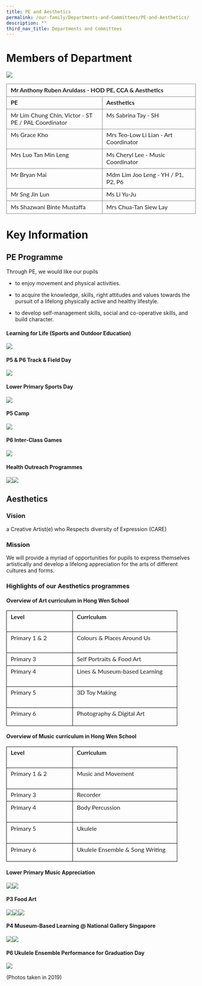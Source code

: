 ```yaml
---
title: PE and Aesthetics
permalink: /our-family/Departments-and-Committees/PE-and-Aesthetics/
description: ""
third_nav_title: Departments and Committees
---
```

# Members of Department


  

![](https://lh5.googleusercontent.com/N3tAgNXvE8jv-SA6J76THOVxeS-YwfZ4HrIQGuctp7b9ZE3n_HdZPWCh2FSzS8bxYCz8UefHiIRcX6PVsJ79eoNnYRJ9F5PdVNBgqCMy4jAjt0pHq69BgbWoElFvagNz2HOsS2nHADsi5x3Zc2m_REE)

 
<table style="border:none;border-collapse:collapse;"><colgroup><col width="318"><col width="309"></colgroup><tbody><tr style="height:21.75pt"><td colspan="2" style="border-left:solid #808080 1.125pt;border-right:solid #808080 1.125pt;border-bottom:solid #808080 1.125pt;border-top:solid #808080 1.125pt;vertical-align:top;padding:4pt 8pt 4pt 8pt;overflow:hidden;overflow-wrap:break-word;"><p dir="ltr" style="line-height:1.2;margin-top:0pt;margin-bottom:2pt;"><span style="font-size:12pt;font-family:Lato,sans-serif;color:#222222;background-color:transparent;font-weight:700;font-style:normal;font-variant:normal;text-decoration:none;vertical-align:baseline;white-space:pre;white-space:pre-wrap;">Mr Anthony Ruben Aruldass - HOD PE, CCA &amp; Aesthetics</span></p></td></tr><tr style="height:21.75pt"><td style="border-left:solid #808080 1.125pt;border-right:solid #808080 1.125pt;border-bottom:solid #808080 1.125pt;border-top:solid #808080 1.125pt;vertical-align:top;padding:4pt 8pt 4pt 8pt;overflow:hidden;overflow-wrap:break-word;"><p dir="ltr" style="line-height:1.2;margin-top:0pt;margin-bottom:2pt;"><span style="font-size:12pt;font-family:Lato,sans-serif;color:#222222;background-color:transparent;font-weight:700;font-style:normal;font-variant:normal;text-decoration:none;vertical-align:baseline;white-space:pre;white-space:pre-wrap;">PE</span></p></td><td style="border-left:solid #808080 1.125pt;border-right:solid #808080 1.125pt;border-bottom:solid #808080 1.125pt;border-top:solid #808080 1.125pt;vertical-align:top;padding:4pt 8pt 4pt 8pt;overflow:hidden;overflow-wrap:break-word;"><p dir="ltr" style="line-height:1.2;margin-top:0pt;margin-bottom:2pt;"><span style="font-size:12pt;font-family:Lato,sans-serif;color:#222222;background-color:transparent;font-weight:700;font-style:normal;font-variant:normal;text-decoration:none;vertical-align:baseline;white-space:pre;white-space:pre-wrap;">Aesthetics</span></p></td></tr><tr style="height:21.75pt"><td style="border-left:solid #808080 1.125pt;border-right:solid #808080 1.125pt;border-bottom:solid #808080 1.125pt;border-top:solid #808080 1.125pt;vertical-align:top;padding:4pt 8pt 4pt 8pt;overflow:hidden;overflow-wrap:break-word;"><p dir="ltr" style="line-height:1.2;margin-top:0pt;margin-bottom:2pt;"><span style="font-size:12pt;font-family:Lato,sans-serif;color:#222222;background-color:transparent;font-weight:400;font-style:normal;font-variant:normal;text-decoration:none;vertical-align:baseline;white-space:pre;white-space:pre-wrap;">Mr Lim Chung Chin, Victor - ST PE / PAL Coordinator</span></p></td><td style="border-left:solid #808080 1.125pt;border-right:solid #808080 1.125pt;border-bottom:solid #808080 1.125pt;border-top:solid #808080 1.125pt;vertical-align:top;padding:4pt 8pt 4pt 8pt;overflow:hidden;overflow-wrap:break-word;"><p dir="ltr" style="line-height:1.2;margin-top:0pt;margin-bottom:2pt;"><span style="font-size:12pt;font-family:Lato,sans-serif;color:#222222;background-color:transparent;font-weight:400;font-style:normal;font-variant:normal;text-decoration:none;vertical-align:baseline;white-space:pre;white-space:pre-wrap;">Ms Sabrina Tay - SH&nbsp;</span></p></td></tr><tr style="height:21.75pt"><td style="border-left:solid #808080 1.125pt;border-right:solid #808080 1.125pt;border-bottom:solid #808080 1.125pt;border-top:solid #808080 1.125pt;vertical-align:top;padding:4pt 8pt 4pt 8pt;overflow:hidden;overflow-wrap:break-word;"><p dir="ltr" style="line-height:1.2;margin-top:0pt;margin-bottom:2pt;"><span style="font-size:12pt;font-family:Lato,sans-serif;color:#222222;background-color:transparent;font-weight:400;font-style:normal;font-variant:normal;text-decoration:none;vertical-align:baseline;white-space:pre;white-space:pre-wrap;">Ms Grace Kho</span></p></td><td style="border-left:solid #808080 1.125pt;border-right:solid #808080 1.125pt;border-bottom:solid #808080 1.125pt;border-top:solid #808080 1.125pt;vertical-align:top;padding:4pt 8pt 4pt 8pt;overflow:hidden;overflow-wrap:break-word;"><p dir="ltr" style="line-height:1.2;margin-top:0pt;margin-bottom:2pt;"><span style="font-size:12pt;font-family:Lato,sans-serif;color:#222222;background-color:transparent;font-weight:400;font-style:normal;font-variant:normal;text-decoration:none;vertical-align:baseline;white-space:pre;white-space:pre-wrap;">Mrs Teo-Low Li Lian - Art Coordinator</span></p></td></tr><tr style="height:21.75pt"><td style="border-left:solid #808080 1.125pt;border-right:solid #808080 1.125pt;border-bottom:solid #808080 1.125pt;border-top:solid #808080 1.125pt;vertical-align:top;padding:4pt 8pt 4pt 8pt;overflow:hidden;overflow-wrap:break-word;"><p dir="ltr" style="line-height:1.2;margin-top:0pt;margin-bottom:2pt;"><span style="font-size:12pt;font-family:Lato,sans-serif;color:#222222;background-color:transparent;font-weight:400;font-style:normal;font-variant:normal;text-decoration:none;vertical-align:baseline;white-space:pre;white-space:pre-wrap;">Mrs Luo Tan Min Leng</span></p></td><td style="border-left:solid #808080 1.125pt;border-right:solid #808080 1.125pt;border-bottom:solid #808080 1.125pt;border-top:solid #808080 1.125pt;vertical-align:top;padding:4pt 8pt 4pt 8pt;overflow:hidden;overflow-wrap:break-word;"><p dir="ltr" style="line-height:1.2;margin-top:0pt;margin-bottom:2pt;"><span style="font-size:12pt;font-family:Lato,sans-serif;color:#222222;background-color:transparent;font-weight:400;font-style:normal;font-variant:normal;text-decoration:none;vertical-align:baseline;white-space:pre;white-space:pre-wrap;">Ms Cheryl Lee - Music Coordinator</span></p></td></tr><tr style="height:21.75pt"><td style="border-left:solid #808080 1.125pt;border-right:solid #808080 1.125pt;border-bottom:solid #808080 1.125pt;border-top:solid #808080 1.125pt;vertical-align:top;padding:4pt 8pt 4pt 8pt;overflow:hidden;overflow-wrap:break-word;"><p dir="ltr" style="line-height:1.2;margin-top:0pt;margin-bottom:2pt;"><span style="font-size:12pt;font-family:Lato,sans-serif;color:#222222;background-color:transparent;font-weight:400;font-style:normal;font-variant:normal;text-decoration:none;vertical-align:baseline;white-space:pre;white-space:pre-wrap;">Mr Bryan Mai</span></p></td><td style="border-left:solid #808080 1.125pt;border-right:solid #808080 1.125pt;border-bottom:solid #808080 1.125pt;border-top:solid #808080 1.125pt;vertical-align:top;padding:4pt 8pt 4pt 8pt;overflow:hidden;overflow-wrap:break-word;"><p dir="ltr" style="line-height:1.2;margin-top:0pt;margin-bottom:2pt;"><span style="font-size:12pt;font-family:Lato,sans-serif;color:#222222;background-color:transparent;font-weight:400;font-style:normal;font-variant:normal;text-decoration:none;vertical-align:baseline;white-space:pre;white-space:pre-wrap;">Mdm Lim Joo Leng </span><span style="font-size:12pt;font-family:Lato,sans-serif;color:#222222;background-color:#ffffff;font-weight:400;font-style:normal;font-variant:normal;text-decoration:none;vertical-align:baseline;white-space:pre;white-space:pre-wrap;">- YH / P1, P2, P6</span></p></td></tr><tr style="height:21.75pt"><td style="border-left:solid #808080 1.125pt;border-right:solid #808080 1.125pt;border-bottom:solid #808080 1.125pt;border-top:solid #808080 1.125pt;vertical-align:top;padding:4pt 8pt 4pt 8pt;overflow:hidden;overflow-wrap:break-word;"><p dir="ltr" style="line-height:1.2;margin-top:0pt;margin-bottom:2pt;"><span style="font-size:12pt;font-family:Lato,sans-serif;color:#222222;background-color:transparent;font-weight:400;font-style:normal;font-variant:normal;text-decoration:none;vertical-align:baseline;white-space:pre;white-space:pre-wrap;">Mr Sng Jin Lun</span></p></td><td style="border-left:solid #808080 1.125pt;border-right:solid #808080 1.125pt;border-bottom:solid #808080 1.125pt;border-top:solid #808080 1.125pt;vertical-align:top;padding:4pt 8pt 4pt 8pt;overflow:hidden;overflow-wrap:break-word;"><p dir="ltr" style="line-height:1.2;margin-top:0pt;margin-bottom:2pt;"><span style="font-size:12pt;font-family:Lato,sans-serif;color:#222222;background-color:transparent;font-weight:400;font-style:normal;font-variant:normal;text-decoration:none;vertical-align:baseline;white-space:pre;white-space:pre-wrap;">Ms Li Yu-Ju</span></p></td></tr><tr style="height:21.75pt"><td style="border-left:solid #808080 1.125pt;border-right:solid #808080 1.125pt;border-bottom:solid #808080 1.125pt;border-top:solid #808080 1.125pt;vertical-align:top;padding:4pt 8pt 4pt 8pt;overflow:hidden;overflow-wrap:break-word;"><p dir="ltr" style="line-height:1.2;margin-top:0pt;margin-bottom:2pt;"><span style="font-size:12pt;font-family:Lato,sans-serif;color:#222222;background-color:transparent;font-weight:400;font-style:normal;font-variant:normal;text-decoration:none;vertical-align:baseline;white-space:pre;white-space:pre-wrap;">Ms Shazwani Binte Mustaffa</span></p></td><td style="border-left:solid #808080 1.125pt;border-right:solid #808080 1.125pt;border-bottom:solid #808080 1.125pt;border-top:solid #808080 1.125pt;vertical-align:top;padding:4pt 8pt 4pt 8pt;overflow:hidden;overflow-wrap:break-word;"><p dir="ltr" style="line-height:1.2;margin-top:0pt;margin-bottom:2pt;"><span style="font-size:12pt;font-family:Lato,sans-serif;color:#222222;background-color:transparent;font-weight:400;font-style:normal;font-variant:normal;text-decoration:none;vertical-align:baseline;white-space:pre;white-space:pre-wrap;">Mrs Chua-Tan Siew Lay</span></p></td></tr></tbody></table>
  
# Key Information

  

## PE Programme

  

Through PE, we would like our pupils 

  

*   to enjoy movement and physical activities.
    

  

*   to acquire the knowledge, skills, right attitudes and values towards the pursuit of a lifelong physically active and healthy lifestyle.
    

  

*   to develop self-management skills, social and co-operative skills, and build character.  
      
      
    

#### Learning for Life (Sports and Outdoor Education)


  
![](https://lh3.googleusercontent.com/rAtrU3sPXoLbtpqzyGfCyaBcz1Zae2cnH_3HtT2egHgut_3mGLcLmxnPd2yDbxVVlkcTh5m466Ywor2o4bQsdZmB6VLuI9ZEKRPov3HPXqIc13KwbUzSo4c68w1X1ecoeFY4tiY0umUkoBBS0XWQ_A_2VtqsODqO)  
 
#### P5 & P6 Track & Field Day

![](https://lh3.googleusercontent.com/WiNQPt2Uzz6Kh0ASBLDpwZkUC_X5dhix1NO44UFlcZdszkkYaYK0rQtkA9YenIRjyaEHoM7YG6TtFeG9zGmX1egIhneZM1Q9w8onK1Ig3VHdrZzoLBneUF2WRFCgnmv0cKbDm1VkAv1kYBXtiyHP93r8cw9IVto-)  
  

  

#### Lower Primary Sports Day

  
![](https://lh5.googleusercontent.com/rjRjXYlKourgs0QuVQx324KCRhbCXwv7P85FcN0t9eJievHt-9wxblsk1Ycju7Si8i5Vmm9qdO4EFL0AbO4LAf8wBSrSH8mUmR46jjkJSrQ5FbJFtc2GT2sO_HZrwuueBaIe7oNkVheKG_hhL6Wo39cyJCl7p2cB)  
  

#### P5 Camp


![](https://lh6.googleusercontent.com/so6pFKrC5Kvt_4cPc9Ytk9AmPkhPopxv6Ff4bp1nkT5MByAmTymlMS0izjXtddoCf90DVHxkAcGcEfg6a58xMmxfzn5Ab-y8aTRwkSpVjd4UAY1F9ucVqFRtrLIXj9kq3k_8illlGYF5yycR3yor9jlWb23DSyNq)  
  

  

#### P6 Inter-Class Games

  
![](https://lh5.googleusercontent.com/dxZji5Pvkb7_O1jC4HzRX9NTklt7uigI1XsexLsYMs7l7yRnacN6sllmWgLeJ9mu1bZjBb_u7TYTQ6tV6ioQ5oWcnmLZNVY6TXyEzSbWukqOHeDAzDGnhIPcfA8v-K3Z9W5nJZq6uLLA80mKEElJDxDqHJ_t3Zrm)  
  

#### Health Outreach Programmes

  
![](https://lh5.googleusercontent.com/WbEtj3F9lm5FltoxbMGUWUpfD7ANkwArXn4-p-XEHe9ZVFHnkGTk7_kSyj1abwJu-0NkZkibYorcdLTL5y0iQWIJxxzvW9mllXoJ5JGhk_fNeQrjVXD1dWnPmoDPRBupvwuT4BPPE1ehYodw49VG-HpSzt23LLA4)![](https://lh3.googleusercontent.com/pvhdwN1c1HUQvlVmub8F-s-1q3dYCNChRu1GU_Q9kBa9psVdRmGjxg85zdg8CfgPvYL3Otl5dIXPVyNeHirtj9zhfRknEGxJkbXOsJHsL07DPbOsY_-N4xLC2nPea21N0FBN0QQSzDEQ0z3w5IPcD-eonk15Ub3D)  
  

  
  

## Aesthetics 
### Vision


a Creative Artist(e) who Respects diversity of Expression (CARE)

  

### Mission


We will provide a myriad of opportunities for pupils to express themselves artistically and develop a lifelong appreciation for the arts of different cultures and forms.

  
  

### Highlights of our Aesthetics programmes

  

#### Overview of Art curriculum in Hong Wen School

<table style="border:none;border-collapse:collapse;"><colgroup><col width="176"><col width="278"></colgroup><tbody><tr style="height:42pt"><td style="border-left:solid #000000 1pt;border-right:solid #000000 1pt;border-bottom:solid #000000 1pt;border-top:solid #000000 1pt;vertical-align:top;padding:4pt 8pt 4pt 8pt;overflow:hidden;overflow-wrap:break-word;"><p dir="ltr" style="line-height:1.2;margin-top:0pt;margin-bottom:2pt;"><span style="font-size:12pt;font-family:Lato,sans-serif;color:#222222;background-color:transparent;font-weight:700;font-style:normal;font-variant:normal;text-decoration:none;vertical-align:baseline;white-space:pre;white-space:pre-wrap;">Level</span></p></td><td style="border-left:solid #000000 1pt;border-right:solid #000000 1pt;border-bottom:solid #000000 1pt;border-top:solid #000000 1pt;vertical-align:top;padding:4pt 8pt 4pt 8pt;overflow:hidden;overflow-wrap:break-word;"><p dir="ltr" style="line-height:1.2;margin-top:0pt;margin-bottom:2pt;"><span style="font-size:12pt;font-family:Lato,sans-serif;color:#222222;background-color:transparent;font-weight:700;font-style:normal;font-variant:normal;text-decoration:none;vertical-align:baseline;white-space:pre;white-space:pre-wrap;">Curriculum</span></p></td></tr><tr style="height:42pt"><td style="border-left:solid #000000 1pt;border-right:solid #000000 1pt;border-bottom:solid #000000 1pt;border-top:solid #000000 1pt;vertical-align:top;padding:4pt 8pt 4pt 8pt;overflow:hidden;overflow-wrap:break-word;"><p dir="ltr" style="line-height:1.2;margin-top:0pt;margin-bottom:2pt;"><span style="font-size:12pt;font-family:Lato,sans-serif;color:#222222;background-color:transparent;font-weight:400;font-style:normal;font-variant:normal;text-decoration:none;vertical-align:baseline;white-space:pre;white-space:pre-wrap;">Primary 1 &amp; 2</span></p></td><td style="border-left:solid #000000 1pt;border-right:solid #000000 1pt;border-bottom:solid #000000 1pt;border-top:solid #000000 1pt;vertical-align:top;padding:4pt 8pt 4pt 8pt;overflow:hidden;overflow-wrap:break-word;"><p dir="ltr" style="line-height:1.2;margin-top:0pt;margin-bottom:2pt;"><span style="font-size:12pt;font-family:Lato,sans-serif;color:#222222;background-color:transparent;font-weight:400;font-style:normal;font-variant:normal;text-decoration:none;vertical-align:baseline;white-space:pre;white-space:pre-wrap;">Colours &amp; Places Around Us</span></p></td></tr><tr style="height:24pt"><td style="border-left:solid #000000 1pt;border-right:solid #000000 1pt;border-bottom:solid #000000 1pt;border-top:solid #000000 1pt;vertical-align:top;padding:4pt 8pt 4pt 8pt;overflow:hidden;overflow-wrap:break-word;"><p dir="ltr" style="line-height:1.2;margin-top:0pt;margin-bottom:2pt;"><span style="font-size:12pt;font-family:Lato,sans-serif;color:#222222;background-color:transparent;font-weight:400;font-style:normal;font-variant:normal;text-decoration:none;vertical-align:baseline;white-space:pre;white-space:pre-wrap;">Primary 3</span></p></td><td style="border-left:solid #000000 1pt;border-right:solid #000000 1pt;border-bottom:solid #000000 1pt;border-top:solid #000000 1pt;vertical-align:top;padding:4pt 8pt 4pt 8pt;overflow:hidden;overflow-wrap:break-word;"><p dir="ltr" style="line-height:1.2;margin-top:0pt;margin-bottom:2pt;"><span style="font-size:12pt;font-family:Lato,sans-serif;color:#222222;background-color:transparent;font-weight:400;font-style:normal;font-variant:normal;text-decoration:none;vertical-align:baseline;white-space:pre;white-space:pre-wrap;">Self Portraits &amp; Food Art&nbsp;</span></p></td></tr><tr style="height:42pt"><td style="border-left:solid #000000 1pt;border-right:solid #000000 1pt;border-bottom:solid #000000 1pt;border-top:solid #000000 1pt;vertical-align:top;padding:4pt 8pt 4pt 8pt;overflow:hidden;overflow-wrap:break-word;"><p dir="ltr" style="line-height:1.2;margin-top:0pt;margin-bottom:2pt;"><span style="font-size:12pt;font-family:Lato,sans-serif;color:#222222;background-color:transparent;font-weight:400;font-style:normal;font-variant:normal;text-decoration:none;vertical-align:baseline;white-space:pre;white-space:pre-wrap;">Primary 4</span></p></td><td style="border-left:solid #000000 1pt;border-right:solid #000000 1pt;border-bottom:solid #000000 1pt;border-top:solid #000000 1pt;vertical-align:top;padding:4pt 8pt 4pt 8pt;overflow:hidden;overflow-wrap:break-word;"><p dir="ltr" style="line-height:1.2;margin-top:0pt;margin-bottom:2pt;"><span style="font-size:12pt;font-family:Lato,sans-serif;color:#222222;background-color:transparent;font-weight:400;font-style:normal;font-variant:normal;text-decoration:none;vertical-align:baseline;white-space:pre;white-space:pre-wrap;">Lines &amp; Museum-based Learning&nbsp;</span></p></td></tr><tr style="height:42pt"><td style="border-left:solid #000000 1pt;border-right:solid #000000 1pt;border-bottom:solid #000000 1pt;border-top:solid #000000 1pt;vertical-align:top;padding:4pt 8pt 4pt 8pt;overflow:hidden;overflow-wrap:break-word;"><p dir="ltr" style="line-height:1.2;margin-top:0pt;margin-bottom:2pt;"><span style="font-size:12pt;font-family:Lato,sans-serif;color:#222222;background-color:transparent;font-weight:400;font-style:normal;font-variant:normal;text-decoration:none;vertical-align:baseline;white-space:pre;white-space:pre-wrap;">Primary 5</span></p></td><td style="border-left:solid #000000 1pt;border-right:solid #000000 1pt;border-bottom:solid #000000 1pt;border-top:solid #000000 1pt;vertical-align:top;padding:4pt 8pt 4pt 8pt;overflow:hidden;overflow-wrap:break-word;"><p dir="ltr" style="line-height:1.2;margin-top:0pt;margin-bottom:2pt;"><span style="font-size:12pt;font-family:Lato,sans-serif;color:#222222;background-color:transparent;font-weight:400;font-style:normal;font-variant:normal;text-decoration:none;vertical-align:baseline;white-space:pre;white-space:pre-wrap;">3D Toy Making&nbsp;</span></p></td></tr><tr style="height:36pt"><td style="border-left:solid #000000 1pt;border-right:solid #000000 1pt;border-bottom:solid #000000 1pt;border-top:solid #000000 1pt;vertical-align:top;padding:4pt 8pt 4pt 8pt;overflow:hidden;overflow-wrap:break-word;"><p dir="ltr" style="line-height:1.2;margin-top:0pt;margin-bottom:2pt;"><span style="font-size:12pt;font-family:Lato,sans-serif;color:#222222;background-color:transparent;font-weight:400;font-style:normal;font-variant:normal;text-decoration:none;vertical-align:baseline;white-space:pre;white-space:pre-wrap;">Primary 6</span></p></td><td style="border-left:solid #000000 1pt;border-right:solid #000000 1pt;border-bottom:solid #000000 1pt;border-top:solid #000000 1pt;vertical-align:top;padding:4pt 8pt 4pt 8pt;overflow:hidden;overflow-wrap:break-word;"><p dir="ltr" style="line-height:1.2;margin-top:0pt;margin-bottom:2pt;"><span style="font-size:12pt;font-family:Lato,sans-serif;color:#222222;background-color:transparent;font-weight:400;font-style:normal;font-variant:normal;text-decoration:none;vertical-align:baseline;white-space:pre;white-space:pre-wrap;">Photography &amp; Digital Art&nbsp;&nbsp;</span></p></td></tr></tbody></table>

  
  

#### Overview of Music curriculum in Hong Wen School

<table style="border:none;border-collapse:collapse;"><colgroup><col width="176"><col width="278"></colgroup><tbody><tr style="height:42pt"><td style="border-left:solid #000000 1pt;border-right:solid #000000 1pt;border-bottom:solid #000000 1pt;border-top:solid #000000 1pt;vertical-align:top;padding:4pt 8pt 4pt 8pt;overflow:hidden;overflow-wrap:break-word;"><p dir="ltr" style="line-height:1.2;margin-top:0pt;margin-bottom:2pt;"><span style="font-size:12pt;font-family:Lato,sans-serif;color:#222222;background-color:transparent;font-weight:700;font-style:normal;font-variant:normal;text-decoration:none;vertical-align:baseline;white-space:pre;white-space:pre-wrap;">Level</span></p></td><td style="border-left:solid #000000 1pt;border-right:solid #000000 1pt;border-bottom:solid #000000 1pt;border-top:solid #000000 1pt;vertical-align:top;padding:4pt 8pt 4pt 8pt;overflow:hidden;overflow-wrap:break-word;"><p dir="ltr" style="line-height:1.2;margin-top:0pt;margin-bottom:2pt;"><span style="font-size:12pt;font-family:Lato,sans-serif;color:#222222;background-color:transparent;font-weight:700;font-style:normal;font-variant:normal;text-decoration:none;vertical-align:baseline;white-space:pre;white-space:pre-wrap;">Curriculum</span></p></td></tr><tr style="height:42pt"><td style="border-left:solid #000000 1pt;border-right:solid #000000 1pt;border-bottom:solid #000000 1pt;border-top:solid #000000 1pt;vertical-align:top;padding:4pt 8pt 4pt 8pt;overflow:hidden;overflow-wrap:break-word;"><p dir="ltr" style="line-height:1.2;margin-top:0pt;margin-bottom:2pt;"><span style="font-size:12pt;font-family:Lato,sans-serif;color:#222222;background-color:transparent;font-weight:400;font-style:normal;font-variant:normal;text-decoration:none;vertical-align:baseline;white-space:pre;white-space:pre-wrap;">Primary 1 &amp; 2</span></p></td><td style="border-left:solid #000000 1pt;border-right:solid #000000 1pt;border-bottom:solid #000000 1pt;border-top:solid #000000 1pt;vertical-align:top;padding:4pt 8pt 4pt 8pt;overflow:hidden;overflow-wrap:break-word;"><p dir="ltr" style="line-height:1.2;margin-top:0pt;margin-bottom:2pt;"><span style="font-size:12pt;font-family:Lato,sans-serif;color:#222222;background-color:transparent;font-weight:400;font-style:normal;font-variant:normal;text-decoration:none;vertical-align:baseline;white-space:pre;white-space:pre-wrap;">Music and Movement</span></p></td></tr><tr style="height:24pt"><td style="border-left:solid #000000 1pt;border-right:solid #000000 1pt;border-bottom:solid #000000 1pt;border-top:solid #000000 1pt;vertical-align:top;padding:4pt 8pt 4pt 8pt;overflow:hidden;overflow-wrap:break-word;"><p dir="ltr" style="line-height:1.2;margin-top:0pt;margin-bottom:2pt;"><span style="font-size:12pt;font-family:Lato,sans-serif;color:#222222;background-color:transparent;font-weight:400;font-style:normal;font-variant:normal;text-decoration:none;vertical-align:baseline;white-space:pre;white-space:pre-wrap;">Primary 3</span></p></td><td style="border-left:solid #000000 1pt;border-right:solid #000000 1pt;border-bottom:solid #000000 1pt;border-top:solid #000000 1pt;vertical-align:top;padding:4pt 8pt 4pt 8pt;overflow:hidden;overflow-wrap:break-word;"><p dir="ltr" style="line-height:1.2;margin-top:0pt;margin-bottom:2pt;"><span style="font-size:12pt;font-family:Lato,sans-serif;color:#222222;background-color:transparent;font-weight:400;font-style:normal;font-variant:normal;text-decoration:none;vertical-align:baseline;white-space:pre;white-space:pre-wrap;">Recorder</span></p></td></tr><tr style="height:42pt"><td style="border-left:solid #000000 1pt;border-right:solid #000000 1pt;border-bottom:solid #000000 1pt;border-top:solid #000000 1pt;vertical-align:top;padding:4pt 8pt 4pt 8pt;overflow:hidden;overflow-wrap:break-word;"><p dir="ltr" style="line-height:1.2;margin-top:0pt;margin-bottom:2pt;"><span style="font-size:12pt;font-family:Lato,sans-serif;color:#222222;background-color:transparent;font-weight:400;font-style:normal;font-variant:normal;text-decoration:none;vertical-align:baseline;white-space:pre;white-space:pre-wrap;">Primary 4</span></p></td><td style="border-left:solid #000000 1pt;border-right:solid #000000 1pt;border-bottom:solid #000000 1pt;border-top:solid #000000 1pt;vertical-align:top;padding:4pt 8pt 4pt 8pt;overflow:hidden;overflow-wrap:break-word;"><p dir="ltr" style="line-height:1.2;margin-top:0pt;margin-bottom:2pt;"><span style="font-size:12pt;font-family:Lato,sans-serif;color:#222222;background-color:transparent;font-weight:400;font-style:normal;font-variant:normal;text-decoration:none;vertical-align:baseline;white-space:pre;white-space:pre-wrap;">Body Percussion&nbsp;</span></p></td></tr><tr style="height:42pt"><td style="border-left:solid #000000 1pt;border-right:solid #000000 1pt;border-bottom:solid #000000 1pt;border-top:solid #000000 1pt;vertical-align:top;padding:4pt 8pt 4pt 8pt;overflow:hidden;overflow-wrap:break-word;"><p dir="ltr" style="line-height:1.2;margin-top:0pt;margin-bottom:2pt;"><span style="font-size:12pt;font-family:Lato,sans-serif;color:#222222;background-color:transparent;font-weight:400;font-style:normal;font-variant:normal;text-decoration:none;vertical-align:baseline;white-space:pre;white-space:pre-wrap;">Primary 5</span></p></td><td style="border-left:solid #000000 1pt;border-right:solid #000000 1pt;border-bottom:solid #000000 1pt;border-top:solid #000000 1pt;vertical-align:top;padding:4pt 8pt 4pt 8pt;overflow:hidden;overflow-wrap:break-word;"><p dir="ltr" style="line-height:1.2;margin-top:0pt;margin-bottom:2pt;"><span style="font-size:12pt;font-family:Lato,sans-serif;color:#222222;background-color:transparent;font-weight:400;font-style:normal;font-variant:normal;text-decoration:none;vertical-align:baseline;white-space:pre;white-space:pre-wrap;">Ukulele</span></p></td></tr><tr style="height:36pt"><td style="border-left:solid #000000 1pt;border-right:solid #000000 1pt;border-bottom:solid #000000 1pt;border-top:solid #000000 1pt;vertical-align:top;padding:4pt 8pt 4pt 8pt;overflow:hidden;overflow-wrap:break-word;"><p dir="ltr" style="line-height:1.2;margin-top:0pt;margin-bottom:2pt;"><span style="font-size:12pt;font-family:Lato,sans-serif;color:#222222;background-color:transparent;font-weight:400;font-style:normal;font-variant:normal;text-decoration:none;vertical-align:baseline;white-space:pre;white-space:pre-wrap;">Primary 6</span></p></td><td style="border-left:solid #000000 1pt;border-right:solid #000000 1pt;border-bottom:solid #000000 1pt;border-top:solid #000000 1pt;vertical-align:top;padding:4pt 8pt 4pt 8pt;overflow:hidden;overflow-wrap:break-word;"><p dir="ltr" style="line-height:1.2;margin-top:0pt;margin-bottom:2pt;"><span style="font-size:12pt;font-family:Lato,sans-serif;color:#222222;background-color:transparent;font-weight:400;font-style:normal;font-variant:normal;text-decoration:none;vertical-align:baseline;white-space:pre;white-space:pre-wrap;">Ukulele Ensemble &amp; Song Writing</span></p></td></tr></tbody></table>

  

#### Lower Primary Music Appreciation 

![](https://lh4.googleusercontent.com/mjZrjsuxtAHhXAlflRxKTZOSQGWhMQnc3BgqWgF_aYn3ltXKcu8GHGdRLxzPWny4X9rpnwNFGBuMUa-57FEmVtDlJ2sZVzKeVgn0yQieCwXln8_BuO6vUP8IiHMoikP0ZoJ7wVQRDK4XbzReuKFfkd6-ztud-hAG)![](https://lh3.googleusercontent.com/5w2lHX9Xv6yP6tY5MyhYuLn-0z3cot5b8n5636UU3_Z2BmW7qZOxvIkVW4XQVKxBK6yxdmRSmNjy58pPqibl_8-CIHwaJzKCr6o5jpdAiZCNMyKshaDDl4lmWCTW45HaR54EKiQQmcv4T29h4HR88rcucVs07oMn)

  
  

#### P3 Food Art

![](https://lh3.googleusercontent.com/BNXDd2oZ4OEd_wWuyyaKxpiu4oJQKwLgJpI1x0CQL8h5oSa42Hpdy0iAf5NE2pgn-IVmZw1yGjxX1Lz_Y94F-W7C5OCrMff_aysMCdHAoWivWAS-B_7LLWfIOhZKyJOEMi2iNFAWwnaUZQkcQIDt_YNPlLl_eJwz)![](https://lh5.googleusercontent.com/wKmTjbRyYLY6S_VQGDO5nQGiiOHVkXh9E6Rt8Ebvtwp2-yUpum6gH4-pj_oULJqK7NH5m5nkatxlPbxVO5w-Ro_fyKbYD1FtjTdcuPxVRF8JHXSsjJ3t5WMZdtp7THAYF3HKVlDICmC4bmlo8sWLai_EfJ83pV-J)![](https://lh4.googleusercontent.com/6uHfQgLVZjjwOwebkS0CLieU8atDN0U1Lya5aFc2G70WYW1sAkZE8ejNEH1CWAA8oy7kITrsPa_YmtD-sHuufpoRey3KlH83ZhRPPcaiK0cPgFmq3U9cit1IUxZJhgTPRTPQ3ErkIJ-FaQ1N-ludeCjPnOJvOuQx)

  
  

#### P4 Museum-Based Learning @ National Gallery Singapore

  

![](https://lh5.googleusercontent.com/R764479ipiZXzG4Er0AXSkC5Lon0-ShMw1StqAf8Fs-eIDV5PVu5F3iEaKM5t7w5NWouT6bCvMb_WA0Q6SOWQg0eaqn8BBaE9QIJ5pba0tWfugGzg8lEHdVaWvzQrm0F4lL-cw7j5YtH8vMtf47l0XMjQp7fA-w3)![](https://lh6.googleusercontent.com/tMOULzhkCB5wdEKaxiq9QDsxDu6JqUu_ZX9Y2oUGvmKAUaQ8_FRlrXlDQuHVf_rKY6qLUObGaj_Re9yVFRoq-foLNqy487NO1PtSw0JjnudAWdhtJpCxTyUvgLNZo-nOu3XCnJK4ah8swoqTNmc2WSMiyidTiiaP)

  
  

#### P6 Ukulele Ensemble Performance for Graduation Day 

![](https://lh4.googleusercontent.com/b0zhj4hQJXEdJOJD87YfP7JhEJK1SWJaapSBMSOU173aCOq3xkQpTZvjSAqkb6mT-CsjTTLjvKgdPKv6WE4NsN2Ig3vzq7Vw0OPtZRavRGAYX9XFKEkKk4YHT5Cw1DVL13_9ipB0JtYa-kp0FyBTtuPyPHWgBd79)

(Photos taken in 2019)